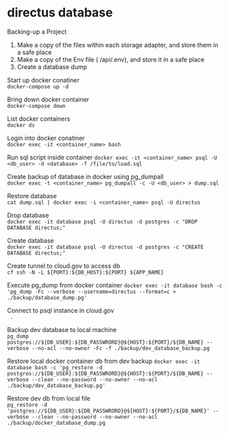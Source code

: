 # directus database

Backing-up a Project  
1. Make a copy of the files within each storage adapter, and store them in a safe place
2. Make a copy of the Env file ( /api/.env), and store it in a safe place
3. Create a database dump

Start up docker conatiner  
`docker-compose up -d`

Bring down docker container  
`docker-compose down`

List docker containers  
`docker ds`

Login into docker conatiner  
`docker exec -it <container_name> bash`

Run sql script inside container
`docker exec -it <container_name> psql -U <db_user> -d <database> -f /file/to/load.sql`

Create backup of database in docker using pg_dumpall   
`docker exec -t <container_name> pg_dumpall -c -U <db_user> > dump.sql`

Restore database  
`cat dump.sql | docker exec -i <container_name> psql -U directus`  

Drop database  
`docker exec -it database psql -U directus -d postgres -c "DROP DATABASE directus;"`

Create database  
`docker exec -it database psql -U directus -d postgres -c "CREATE DATABASE directus;"`

Create tunnel to cloud.gov to access db  
`cf ssh -N -L ${PORT}:${DB_HOST}:${PORT} ${APP_NAME}`

Execute pg_dump from docker container
`docker exec -it database bash -c 'pg_dump -Fc --verbose --username=directus --format=c > ./backup/database_dump.pg'`  

Connect to psql instance in cloud.gov  
` .`

Backup dev database to local machine  
`pg_dump postgres://${DB_USER}:${DB_PASSWRORD}@${HOST}:${PORT}/${DB_NAME} --verbose --no-acl --no-owner -Fc -f ./backup/dev_database_backup.pg`

Restore local docker container db from dev backup
`docker exec -it database bash -c 'pg_restore -d postgres://${DB_USER}:${DB_PASSWRORD}@${HOST}:${PORT}/${DB_NAME} --verbose --clean --no-password --no-owner --no-acl ./backup/dev_database_backup.pg'`

Restore dev db from local file  
`pg_restore -d 'postgres://${DB_USER}:${DB_PASSWRORD}@${HOST}:${PORT}/${DB_NAME}' --verbose --clean --no-password --no-owner --no-acl  ./backup/docker_database_dump.pg`
